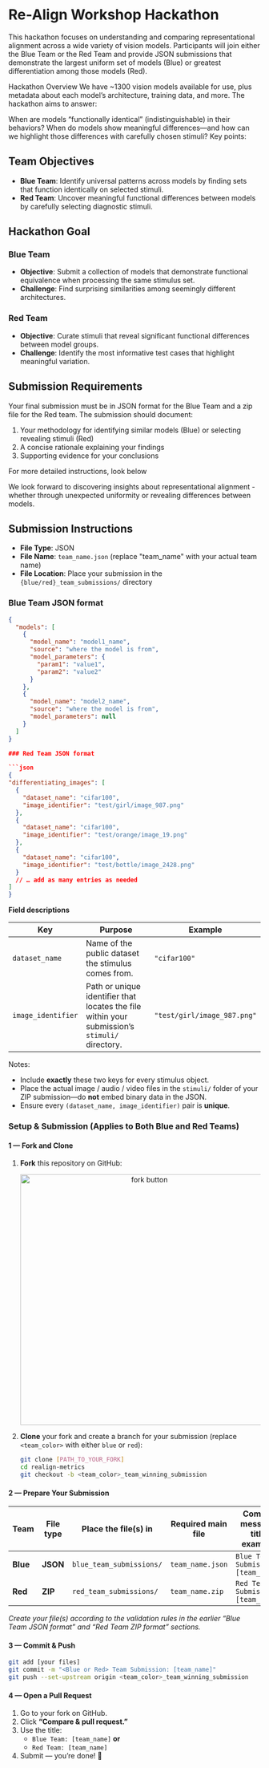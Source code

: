 # Re-Align Workshop Hackathon

This hackathon focuses on understanding and comparing representational alignment across a wide variety of vision models. Participants will join either the Blue Team or the Red Team and provide JSON submissions that demonstrate the largest uniform set of models (Blue) or greatest differentiation among those models (Red).

Hackathon Overview
We have ~1300 vision models available for use, plus metadata about each model’s architecture, training data, and more. The hackathon aims to answer:

When are models “functionally identical” (indistinguishable) in their behaviors?
When do models show meaningful differences—and how can we highlight those differences with carefully chosen stimuli?
Key points:

## Team Objectives

- **Blue Team**: Identify universal patterns across models by finding sets that function identically on selected stimuli.
- **Red Team**: Uncover meaningful functional differences between models by carefully selecting diagnostic stimuli.

## Hackathon Goal

### Blue Team
- **Objective**: Submit a collection of models that demonstrate functional equivalence when processing the same stimulus set.
- **Challenge**: Find surprising similarities among seemingly different architectures.

### Red Team
- **Objective**: Curate stimuli that reveal significant functional differences between model groups.
- **Challenge**: Identify the most informative test cases that highlight meaningful variation.

## Submission Requirements
Your final submission must be in JSON format for the Blue Team and a zip file for the Red team. The submission should document:
1. Your methodology for identifying similar models (Blue) or selecting revealing stimuli (Red)
2. A concise rationale explaining your findings
3. Supporting evidence for your conclusions

For more detailed instructions, look below

We look forward to discovering insights about representational alignment - whether through unexpected uniformity or revealing differences between models.


## Submission Instructions

- **File Type**: JSON
- **File Name**: `team_name.json` (replace "team_name" with your actual team name)
- **File Location**: Place your submission in the `{blue/red}_team_submissions/` directory

### Blue Team JSON format

  ```json
  {
    "models": [
      {
        "model_name": "model1_name",
        "source": "where the model is from",
        "model_parameters": {
          "param1": "value1",
          "param2": "value2"
        }
      },
      {
        "model_name": "model2_name",
        "source": "where the model is from",
        "model_parameters": null
      }
    ]
  }

### Red Team JSON format

```json
{
  "differentiating_images": [
    {
      "dataset_name": "cifar100",
      "image_identifier": "test/girl/image_987.png"
    },
    {
      "dataset_name": "cifar100",
      "image_identifier": "test/orange/image_19.png"
    },
    {
      "dataset_name": "cifar100",
      "image_identifier": "test/bottle/image_2428.png"
    }
    // … add as many entries as needed
  ]
}
```

**Field descriptions**

| Key | Purpose | Example |
|-----|---------|---------|
| `dataset_name` | Name of the public dataset the stimulus comes from. | `"cifar100"` |
| `image_identifier` | Path or unique identifier that locates the file within your submission’s `stimuli/` directory. | `"test/girl/image_987.png"` |

Notes:
- Include **exactly** these two keys for every stimulus object.  
- Place the actual image / audio / video files in the `stimuli/` folder of your ZIP submission—do **not** embed binary data in the JSON.  
- Ensure every `(dataset_name, image_identifier)` pair is **unique**.

### Setup & Submission (Applies to **Both Blue and Red Teams**)

#### 1&nbsp;—&nbsp;Fork and Clone
1. **Fork** this repository on GitHub:  
   <a href="https://docs.github.com/en/get-started/quickstart/fork-a-repo">
   <div style="text-align:center"><img src="https://docs.github.com/assets/images/help/repository/fork_button.png" alt="fork button" width="500"/></div>
   </a>

2. **Clone** your fork and create a branch for your submission (replace `<team_color>` with either `blue` or `red`):
   ```bash
   git clone [PATH_TO_YOUR_FORK]
   cd realign-metrics
   git checkout -b <team_color>_team_winning_submission
   ```

#### 2 — Prepare Your Submission
| Team | File type | Place the file(s) in | Required main file | Commit message title example |
|------|-----------|----------------------|--------------------|------------------------------|
| **Blue** | **JSON** | `blue_team_submissions/` | `team_name.json` | `Blue Team Submission: [team_name]` |
| **Red** | **ZIP**  | `red_team_submissions/`  | `team_name.zip`  | `Red Team Submission: [team_name]` |

*Create your file(s) according to the validation rules in the earlier “Blue Team JSON format” and “Red Team ZIP format” sections.*

#### 3 — Commit & Push
```bash
git add [your files]
git commit -m "<Blue or Red> Team Submission: [team_name]"
git push --set-upstream origin <team_color>_team_winning_submission
```

#### 4 — Open a Pull Request
1. Go to your fork on GitHub.
2. Click **“Compare & pull request.”**
3. Use the title:  
   - `Blue Team: [team_name]` **or**  
   - `Red Team: [team_name]`
4. Submit — you’re done! 🎉